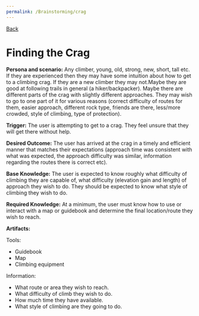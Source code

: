 ```yaml
---
permalink: /Brainstorming/crag
---
```


[Back](/CS5520/Brainstorming)

# Finding the Crag

**Persona and scenario:** Any climber, young, old, strong, new, short, tall etc. If they are experienced then they may have some intuition about how to get to a climbing crag. If they are a new climber they may not.Maybe they are good at following trails in general (a hiker/backpacker). Maybe there are different parts of the crag with slightly different approaches. They may wish to go to one part of it for various reasons (correct difficulty of routes for them, easier approach, different rock type, friends are there, less/more crowded, style of climbing, type of protection).

**Trigger:** The user is attempting to get to a crag. They feel unsure that they will get there without help.

**Desired Outcome:** The user has arrived at the crag in a timely and efficient manner that matches their expectations (approach time was consistent with what was expected, the approach difficulty was similar, information regarding the routes there is correct etc).

**Base Knowledge:** The user is expected to know roughly what difficulty of climbing they are capable of, what difficulty (elevation gain and length) of approach they wish to do. They should be expected to know what style of climbing they wish to do. 

**Required Knowledge:** At a minimum, the user must know how to use or interact with a map or guidebook and determine the final location/route they wish to reach.

**Artifacts:**

Tools:

- Guidebook
- Map
- Climbing equipment

Information:

- What route or area they wish to reach.
- What difficulty of climb they wish to do.
- How much time they have available.
- What style of climbing are they going to do.
